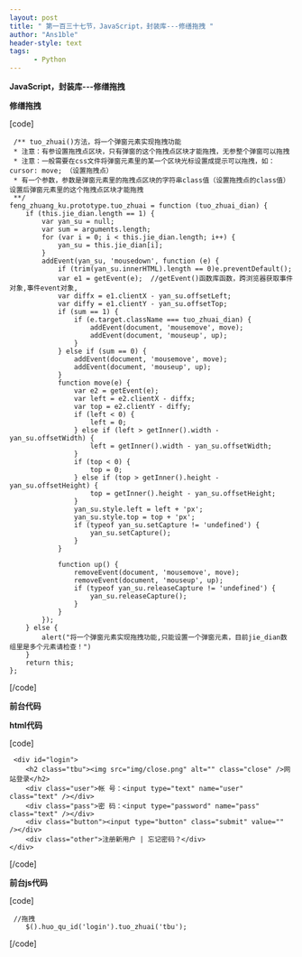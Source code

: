 ```yaml
---
layout: post
title: " 第一百三十七节，JavaScript，封装库---修缮拖拽 "
author: "Ans1ble"
header-style: text
tags:
      - Python
---
```


**JavaScript，封装库---修缮拖拽**

****修缮拖拽****

[code]

     /** tuo_zhuai()方法，将一个弹窗元素实现拖拽功能
     * 注意：有参设置拖拽点区块，只有弹窗的这个拖拽点区块才能拖拽，无参整个弹窗可以拖拽
     * 注意：一般需要在css文件将弹窗元素里的某一个区块光标设置成提示可以拖拽，如：cursor: move; （设置拖拽点）
     * 有一个参数，参数是弹窗元素里的拖拽点区块的字符串class值（设置拖拽点的class值）设置后弹窗元素里的这个拖拽点区块才能拖拽
     **/
    feng_zhuang_ku.prototype.tuo_zhuai = function (tuo_zhuai_dian) {
        if (this.jie_dian.length == 1) {
            var yan_su = null;
            var sum = arguments.length;
            for (var i = 0; i < this.jie_dian.length; i++) {
                yan_su = this.jie_dian[i];
            }
            addEvent(yan_su, 'mousedown', function (e) {
                if (trim(yan_su.innerHTML).length == 0)e.preventDefault();
                var e1 = getEvent(e);  //getEvent()函数库函数，跨浏览器获取事件对象,事件event对象,
                var diffx = e1.clientX - yan_su.offsetLeft;
                var diffy = e1.clientY - yan_su.offsetTop;
                if (sum == 1) {
                    if (e.target.className === tuo_zhuai_dian) {
                        addEvent(document, 'mousemove', move);
                        addEvent(document, 'mouseup', up);
                    }
                } else if (sum == 0) {
                    addEvent(document, 'mousemove', move);
                    addEvent(document, 'mouseup', up);
                }
                function move(e) {
                    var e2 = getEvent(e);
                    var left = e2.clientX - diffx;
                    var top = e2.clientY - diffy;
                    if (left < 0) {
                        left = 0;
                    } else if (left > getInner().width - yan_su.offsetWidth) {
                        left = getInner().width - yan_su.offsetWidth;
                    }
                    if (top < 0) {
                        top = 0;
                    } else if (top > getInner().height - yan_su.offsetHeight) {
                        top = getInner().height - yan_su.offsetHeight;
                    }
                    yan_su.style.left = left + 'px';
                    yan_su.style.top = top + 'px';
                    if (typeof yan_su.setCapture != 'undefined') {
                        yan_su.setCapture();
                    }
                }
    
                function up() {
                    removeEvent(document, 'mousemove', move);
                    removeEvent(document, 'mouseup', up);
                    if (typeof yan_su.releaseCapture != 'undefined') {
                        yan_su.releaseCapture();
                    }
                }
            });
        } else {
            alert("将一个弹窗元素实现拖拽功能,只能设置一个弹窗元素，目前jie_dian数组里是多个元素请检查！")
        }
        return this;
    };
[/code]





**前台代码**

**html代码**

[code]

     <div id="login">
        <h2 class="tbu"><img src="img/close.png" alt="" class="close" />网站登录</h2>
        <div class="user">帐 号：<input type="text" name="user" class="text" /></div>
        <div class="pass">密 码：<input type="password" name="pass" class="text" /></div>
        <div class="button"><input type="button" class="submit" value="" /></div>
        <div class="other">注册新用户 | 忘记密码？</div>
    </div>
[/code]

**前台js代码**

[code]

     //拖拽
        $().huo_qu_id('login').tuo_zhuai('tbu');
[/code]



